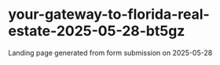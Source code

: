 # your-gateway-to-florida-real-estate-2025-05-28-bt5gz
Landing page generated from form submission on 2025-05-28
